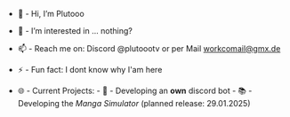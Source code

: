 - 👋 - Hi, I’m Plutooo
- 👀 - I’m interested in ... nothing?
- 📫 - Reach me on: Discord @plutoootv or per Mail workcomail@gmx.de
- ⚡ - Fun fact: I dont know why I'am here

- 🌐 - Current Projects:
          - 🤖 - Developing an **own** discord bot
          - 📚 - Developing the *Manga Simulator* (planned release: 29.01.2025)

<!---
plutooo-gh/plutooo-gh is a ✨ special ✨ repository because its `README.md` (this file) appears on your GitHub profile.
You can click the Preview link to take a look at your changes.
--->
